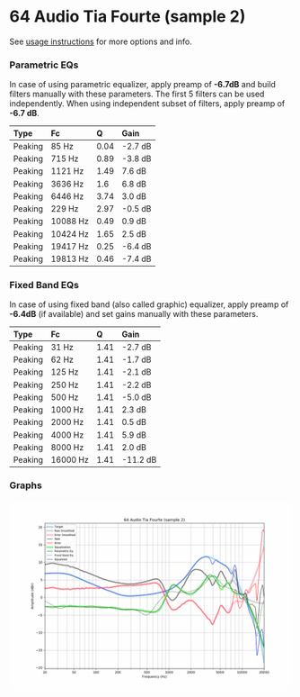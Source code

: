 # 64 Audio Tia Fourte (sample 2)
See [usage instructions](https://github.com/jaakkopasanen/AutoEq#usage) for more options and info.

### Parametric EQs
In case of using parametric equalizer, apply preamp of **-6.7dB** and build filters manually
with these parameters. The first 5 filters can be used independently.
When using independent subset of filters, apply preamp of **-6.7 dB**.

| Type    | Fc       |    Q | Gain    |
|:--------|:---------|:-----|:--------|
| Peaking | 85 Hz    | 0.04 | -2.7 dB |
| Peaking | 715 Hz   | 0.89 | -3.8 dB |
| Peaking | 1121 Hz  | 1.49 | 7.6 dB  |
| Peaking | 3636 Hz  | 1.6  | 6.8 dB  |
| Peaking | 6446 Hz  | 3.74 | 3.0 dB  |
| Peaking | 229 Hz   | 2.97 | -0.5 dB |
| Peaking | 10088 Hz | 0.49 | 0.9 dB  |
| Peaking | 10424 Hz | 1.65 | 2.5 dB  |
| Peaking | 19417 Hz | 0.25 | -6.4 dB |
| Peaking | 19813 Hz | 0.46 | -7.4 dB |

### Fixed Band EQs
In case of using fixed band (also called graphic) equalizer, apply preamp of **-6.4dB**
(if available) and set gains manually with these parameters.

| Type    | Fc       |    Q | Gain     |
|:--------|:---------|:-----|:---------|
| Peaking | 31 Hz    | 1.41 | -2.7 dB  |
| Peaking | 62 Hz    | 1.41 | -1.7 dB  |
| Peaking | 125 Hz   | 1.41 | -2.1 dB  |
| Peaking | 250 Hz   | 1.41 | -2.2 dB  |
| Peaking | 500 Hz   | 1.41 | -5.0 dB  |
| Peaking | 1000 Hz  | 1.41 | 2.3 dB   |
| Peaking | 2000 Hz  | 1.41 | 0.5 dB   |
| Peaking | 4000 Hz  | 1.41 | 5.9 dB   |
| Peaking | 8000 Hz  | 1.41 | 2.0 dB   |
| Peaking | 16000 Hz | 1.41 | -11.2 dB |

### Graphs
![](./64%20Audio%20Tia%20Fourte%20(sample%202).png)